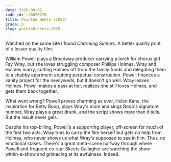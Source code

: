 ```yaml
---
date: 2020-08-02
imdb_id: tt0020278
title: Pointed Heels (1929)
grade: D
slug: pointed-heels-1929
---
```


Watched on the same site I found <span data-imdb-id="tt0019758">_Charming Sinners_</span>. A better quality print of a lesser quality film.

William Powell plays a Broadway producer carrying a torch for chorus girl Fay Wray, but she loves struggling composer Phillips Holmes. Wray and Holmes marry, cutting Holmes off from the family funds and relegating them to a shabby apartment abutting perpetual construction. Powell finances a vanity project for the newlyweds, but it doesn't go well. Wray leaves Holmes. Powell makes a pass at her, realizes she still loves Holmes, and gets them back together.

<!-- end -->

What went wrong? Powell proves charming as ever, Helen Kane, the inspiration for Betty Boop, plays Wray's mom and sings Boop's signature number, Wray plays a great drunk, and the script shows more than it tells. But the result never gels.

Despite his top-billing, Powell's a supporting player, off-screen for much of the first two acts. Wray tries to carry the film herself but gets no help from Holmes, who never shows us what Wray's supposed to see in him. Thus, no emotional stakes. There's a great meta-scene halfway through where Powell and frequent co-star Skeets Gallagher are watching the show-within-a-show and grimacing at its awfulness. Indeed.